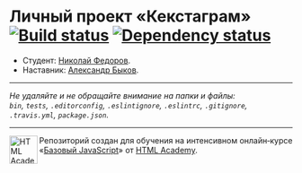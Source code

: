 # Личный проект «Кекстаграм» [![Build status][travis-image]][travis-url] [![Dependency status][dependency-image]][dependency-url]

* Студент: [Николай Федоров](https://up.htmlacademy.ru/javascript/6/user/133939).
* Наставник: [Александр Быков](https://htmlacademy.ru/profile/id7107).

---

_Не удаляйте и не обращайте внимание на папки и файлы:_<br>
_`bin`, `tests`, `.editorconfig`, `.eslintignore`, `.eslintrc`, `.gitignore`, `.travis.yml`, `package.json`._

---

<a href="https://htmlacademy.ru/intensive/javascript"><img align="left" width="50" height="50" title="HTML Academy" src="https://up.htmlacademy.ru/static/img/intensive/javascript/logo-for-github.svg"></a>

Репозиторий создан для обучения на интенсивном онлайн‑курсе «[Базовый JavaScript](https://htmlacademy.ru/intensive/javascript)» от [HTML Academy](https://htmlacademy.ru).

[travis-image]: https://travis-ci.org/htmlacademy-javascript/133939-kekstagram.svg?branch=master
[travis-url]: https://travis-ci.org/htmlacademy-javascript/133939-kekstagram
[dependency-image]: https://david-dm.org/htmlacademy-javascript/133939-kekstagram.svg?style=flat-square
[dependency-url]: https://david-dm.org/htmlacademy-javascript/133939-kekstagram
